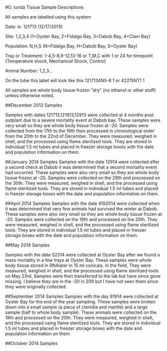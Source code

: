 #O. lurida Tissue Sample Descriptions

All samples are labelled using this system 

Date: ie. 121713 (12/17/2013)

Site: 1,2,3,4 (1=Oyster Bay, 2=Fidalgo Bay, 3=Dabob Bay, 4=Clam Bay)

Population: N,H,S (N=Fidalgo Bay, H=Dabob Bay, S=Oyster Bay)

Tray or Treatment: 1-4,5-8,9-12,13-16 or T,M,C with 1 or 24 for timepoint (Temperature shock, Mechanical Shock, Control)

Animal Number: 1,2,3...

On the tube this label will look like this  1217134N5-8 1 or 42215NT1 1 

All samples are whole body tissue frozen "dry" (no ethanol or other stuff) unless otherwise noted.

##December 2013 Samples

Samples with dates 121713,121813,12913 were collected at 4 months post outplant due to a severe mortality event at Dabob bay. These samples were very small so they are whole body tissue frozen at -20. Samples were collected from the 17th to the 19th then processed in chronological order from the 20th to the 22nd of December. They were measured, weighed in shell, and the processed using flame sterilized tools. They are stored in individual 1.5 ml tubes and placed in freezer storage boxes with the date and population information on them. 

##January 2014 Samples
Samples with the date 12914 were collected after a second check at Dabob it was determined that a second mortality event had occurred. These samples were also very small so they are whole body tissue frozen at -20. Samples were collected on the 29th and processed on the 30th. They were measured, weighed in shell, and the processed using flame sterilized tools. They are stored in individual 1.5 ml tubes and placed in freezer storage boxes with the date and population information on them. 

##April 2014 Samples
Samples with the date 4192014 were collected when it was determined that very few animals had survived the winter at Dabob. These samples were also very small so they are whole body tissue frozen at -20. Samples were collected on the 19th and processed on the 20th. They were measured, weighed in shell, and the processed using flame sterilized tools. They are stored in individual 1.5 ml tubes and placed in freezer storage boxes with the date and population information on them. 

##May 2014 Samples

Samples with the date 52314 were collected at Oyster Bay after we found a mass mortality in a few trays at Oyster Bay. These samples were whole body tissue stored in RNAlater in 15 ml conicals. In the field, They were measured, weighed in shell, and the processed using flame sterilized tools on May 23rd. Samples were then transferred to the lab but have since gone missing. I believe they are in the -20 in 209 but I have not seen them since they were originally collected. 

##September 2014 Samples
Samples with the day 91914 were collected at Oyster Bay for the end of the year sampling. These samples were broken down into a small sample (a piece of ctenidia and mantle) and a large sample (half to whole body sample). These animals were collected on the 19th and processed on the 20th. They were measured, weighed in shell, and the processed using flame sterilized tools. They are stored in individual 1.5 ml tubes and placed in freezer storage boxes with the date and population information on them.

##October 2014 Samples
